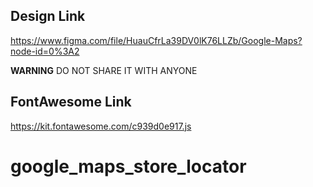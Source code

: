 ## Design Link

https://www.figma.com/file/HuauCfrLa39DV0lK76LLZb/Google-Maps?node-id=0%3A2


**WARNING**
DO NOT SHARE IT WITH ANYONE

## FontAwesome Link

https://kit.fontawesome.com/c939d0e917.js

# google_maps_store_locator
